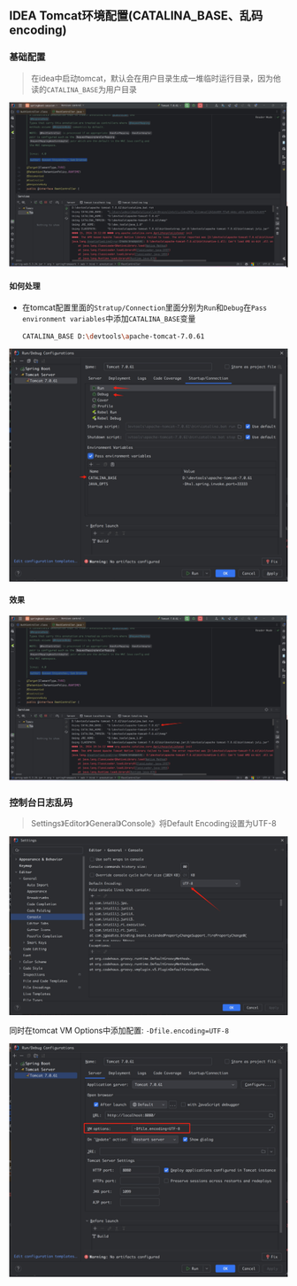 ## IDEA Tomcat环境配置(CATALINA_BASE、乱码encoding)

### 基础配置

> 在idea中启动tomcat，默认会在用户目录生成一堆临时运行目录，因为他读的`CATALINA_BASE`为用户目录

![](img/1.png)

#### 如何处理

* 在tomcat配置里面的`Stratup/Connection`里面分别为`Run`和`Debug`在`Pass environment variables`中添加`CATALINA_BASE`变量

  ```sh
  CATALINA_BASE D:\devtools\apache-tomcat-7.0.61
  ```

![](img/2.png)

#### 效果

![](img/3.png)



### 控制台日志乱码

> Settings》Editor》General》Console》将Default Encoding设置为UTF-8

![](img/encoding1.png)

同时在tomcat VM Options中添加配置: `-Dfile.encoding=UTF-8`

![](img/encoding2.png)